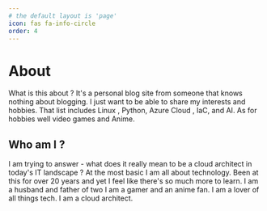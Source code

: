 ```yaml
---
# the default layout is 'page'
icon: fas fa-info-circle
order: 4
---
```

# **About**

What is this about ?   It's a personal blog site from someone that knows nothing about blogging.   I just want to be able to share my interests and hobbies.  That list includes Linux , Python, Azure Cloud , IaC, and AI.   As for hobbies well video games and Anime.

## Who am I ?

I am trying to answer - what does it really mean to be a cloud architect in today's IT landscape ? At the most basic I am all about technology.   Been at this for over 20 years and yet I feel like there's so much more to learn.  I am a husband and father of two   I am a gamer and an anime fan.   I am a lover of all things tech.   I am a cloud architect.
